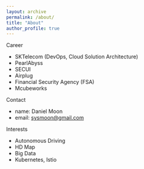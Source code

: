 ```yaml
---
layout: archive
permalink: /about/
title: "About"
author_profile: true
---
```


Career
- SKTelecom (DevOps, Cloud Solution Architecture)
- PearlAbyss
- SECUI
- Airplug
- Financial Security Agency (FSA)
- Mcubeworks

Contact
- name: Daniel Moon
- email: sysmoon@gmail.com

Interests
- Autonomous Driving
- HD Map
- Big Data
- Kubernetes, Istio

